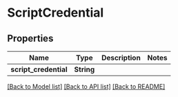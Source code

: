 # ScriptCredential

## Properties

Name | Type | Description | Notes
------------ | ------------- | ------------- | -------------
**script_credential** | **String** |  | 

[[Back to Model list]](../README.md#documentation-for-models) [[Back to API list]](../README.md#documentation-for-api-endpoints) [[Back to README]](../README.md)


